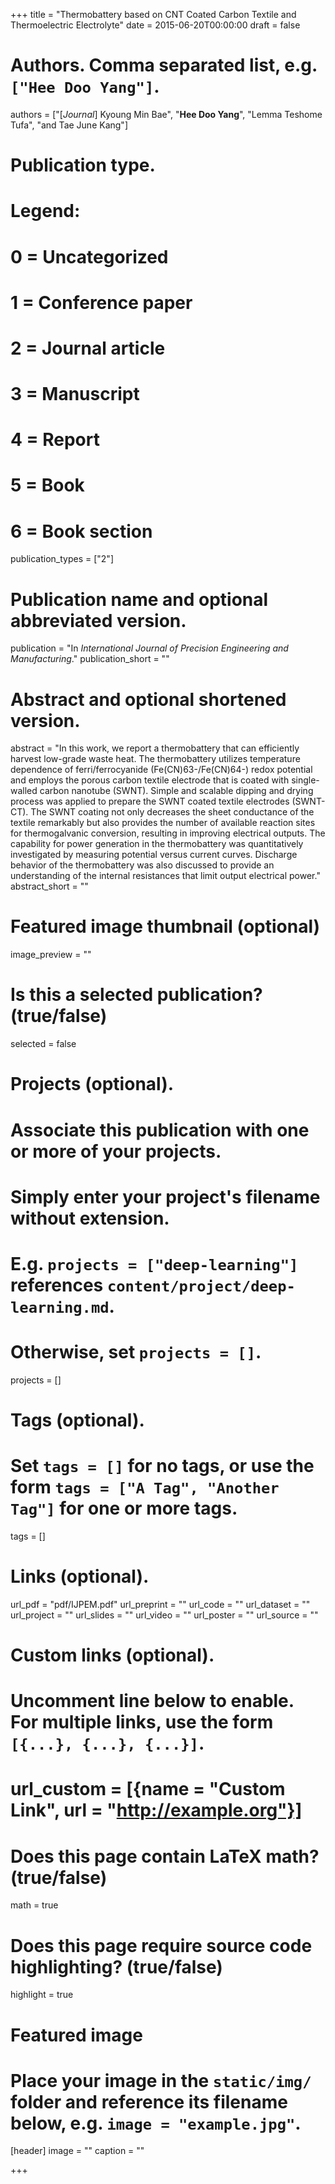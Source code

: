 +++
title = "Thermobattery based on CNT Coated Carbon Textile and Thermoelectric Electrolyte"
date = 2015-06-20T00:00:00
draft = false

# Authors. Comma separated list, e.g. `["Hee Doo Yang"]`.
authors = ["[*Journal*] Kyoung Min Bae", "**Hee Doo Yang**", "Lemma Teshome Tufa", "and Tae June Kang"]

# Publication type.
# Legend:
# 0 = Uncategorized
# 1 = Conference paper
# 2 = Journal article
# 3 = Manuscript
# 4 = Report
# 5 = Book
# 6 = Book section
publication_types = ["2"]

# Publication name and optional abbreviated version.
publication = "In *International Journal of Precision Engineering and Manufacturing*."
publication_short = ""

# Abstract and optional shortened version.
abstract = "In this work, we report a thermobattery that can efficiently harvest low-grade waste heat. The thermobattery utilizes temperature dependence of ferri/ferrocyanide (Fe(CN)63-/Fe(CN)64-) redox potential and employs the porous carbon textile electrode that is coated with single-walled carbon nanotube (SWNT). Simple and scalable dipping and drying process was applied to prepare the SWNT coated textile electrodes (SWNT-CT). The SWNT coating not only decreases the sheet conductance of the textile remarkably but also provides the number of available reaction sites for thermogalvanic conversion, resulting in improving electrical outputs. The capability for power generation in the thermobattery was quantitatively investigated by measuring potential versus current curves. Discharge behavior of the thermobattery was also discussed to provide an understanding of the internal resistances that limit output electrical power."
abstract_short = ""

# Featured image thumbnail (optional)
image_preview = ""

# Is this a selected publication? (true/false)
selected = false

# Projects (optional).
#   Associate this publication with one or more of your projects.
#   Simply enter your project's filename without extension.
#   E.g. `projects = ["deep-learning"]` references `content/project/deep-learning.md`.
#   Otherwise, set `projects = []`.
projects = []

# Tags (optional).
#   Set `tags = []` for no tags, or use the form `tags = ["A Tag", "Another Tag"]` for one or more tags.
tags = []

# Links (optional).
url_pdf = "pdf/IJPEM.pdf"
url_preprint = ""
url_code = ""
url_dataset = ""
url_project = ""
url_slides = ""
url_video = ""
url_poster = ""
url_source = ""

# Custom links (optional).
#   Uncomment line below to enable. For multiple links, use the form `[{...}, {...}, {...}]`.
# url_custom = [{name = "Custom Link", url = "http://example.org"}]

# Does this page contain LaTeX math? (true/false)
math = true

# Does this page require source code highlighting? (true/false)
highlight = true

# Featured image
# Place your image in the `static/img/` folder and reference its filename below, e.g. `image = "example.jpg"`.
[header]
image = ""
caption = ""

+++
